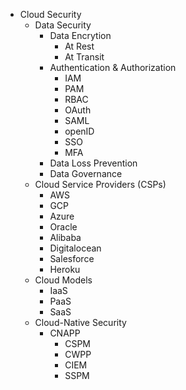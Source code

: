 * Cloud Security
  * Data Security
    * Data Encrytion 
      * At Rest
      * At Transit
    * Authentication & Authorization
      * IAM
      * PAM
      * RBAC
      * OAuth
      * SAML
      * openID
      * SSO
      * MFA
    * Data Loss Prevention
    * Data Governance
  * Cloud Service Providers (CSPs)
    * AWS
    * GCP
    * Azure
    * Oracle
    * Alibaba
    * Digitalocean
    * Salesforce
    * Heroku
  * Cloud Models 
    * IaaS
    * PaaS
    * SaaS 
  * Cloud-Native Security
    * CNAPP
      * CSPM
      * CWPP
      * CIEM
      * SSPM